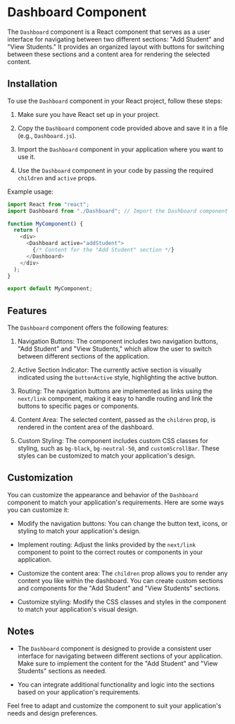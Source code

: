 # Dashboard Component

The `Dashboard` component is a React component that serves as a user interface for navigating between two different sections: "Add Student" and "View Students." It provides an organized layout with buttons for switching between these sections and a content area for rendering the selected content.

## Installation

To use the `Dashboard` component in your React project, follow these steps:

1. Make sure you have React set up in your project.

2. Copy the `Dashboard` component code provided above and save it in a file (e.g., `Dashboard.js`).

3. Import the `Dashboard` component in your application where you want to use it.

4. Use the `Dashboard` component in your code by passing the required `children` and `active` props.

Example usage:

```javascript
import React from "react";
import Dashboard from "./Dashboard"; // Import the Dashboard component

function MyComponent() {
  return (
    <div>
      <Dashboard active="addStudent">
        {/* Content for the "Add Student" section */}
      </Dashboard>
    </div>
  );
}

export default MyComponent;
```

## Features

The `Dashboard` component offers the following features:

1. Navigation Buttons: The component includes two navigation buttons, "Add Student" and "View Students," which allow the user to switch between different sections of the application.

2. Active Section Indicator: The currently active section is visually indicated using the `buttonActive` style, highlighting the active button.

3. Routing: The navigation buttons are implemented as links using the `next/link` component, making it easy to handle routing and link the buttons to specific pages or components.

4. Content Area: The selected content, passed as the `children` prop, is rendered in the content area of the dashboard.

5. Custom Styling: The component includes custom CSS classes for styling, such as `bg-black`, `bg-neutral-50`, and `customScrollBar`. These styles can be customized to match your application's design.

## Customization

You can customize the appearance and behavior of the `Dashboard` component to match your application's requirements. Here are some ways you can customize it:

- Modify the navigation buttons: You can change the button text, icons, or styling to match your application's design.

- Implement routing: Adjust the links provided by the `next/link` component to point to the correct routes or components in your application.

- Customize the content area: The `children` prop allows you to render any content you like within the dashboard. You can create custom sections and components for the "Add Student" and "View Students" sections.

- Customize styling: Modify the CSS classes and styles in the component to match your application's visual design.

## Notes

- The `Dashboard` component is designed to provide a consistent user interface for navigating between different sections of your application. Make sure to implement the content for the "Add Student" and "View Students" sections as needed.

- You can integrate additional functionality and logic into the sections based on your application's requirements.

Feel free to adapt and customize the component to suit your application's needs and design preferences.
